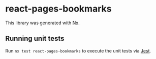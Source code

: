# react-pages-bookmarks

This library was generated with [Nx](https://nx.dev).

## Running unit tests

Run `nx test react-pages-bookmarks` to execute the unit tests via [Jest](https://jestjs.io).
